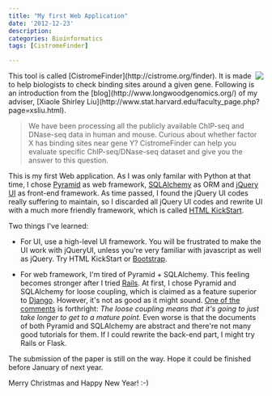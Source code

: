 ```yaml
---
title: "My first Web Application"
date: '2012-12-23'
description:
categories: Bioinformatics
tags: [CistromeFinder]

---
```


<img src="{{urls.media}}/cistromefinder.png" align="right">
This tool is called [CistromeFinder](http://cistrome.org/finder). It is made to help biologists to check binding sites around a given gene. Following is an introduction from the [blog](http://www.longwoodgenomics.org/) of my adviser, [Xiaole Shirley Liu](http://www.stat.harvard.edu/faculty_page.php?page=xsliu.html).



>We have been processing all the publicly available ChIP-seq and DNase-seq data in human and mouse. Curious about whether factor X has binding sites near gene Y? CistromeFinder can help you evaluate specific ChIP-seq/DNase-seq dataset and give you the answer to this question.


This is my first Web application. As I was only familar with Python at that time, I chose [Pyramid](http://docs.pylonsproject.org/projects/pyramid/) as web framework, [SQLAlchemy](http://www.sqlalchemy.org/) as ORM and [jQuery UI](http://jqueryui.com/) as front-end framework. As time passed, I found the jQuery UI codes really suffering to maintain, so I discarded all jQuery UI codes and rewrite UI with a much more friendly framework, which is called [HTML KickStart](http://www.99lime.com/).

Two things I've learned:

- For UI, use a high-level UI framework. You will be frustrated to make the UI work with jQueryUI, unless you're very familiar with javascript as well as jQuery. Try HTML KickStart or [Bootstrap](http://twitter.github.com/bootstrap/).

- For web framework, I'm tired of Pyramid + SQLAlchemy. This feeling becomes stronger after I tried [Rails](http://rubyonrails.org/). At first, I chose Pyramid and SQLAlchemy for loose coupling, which is claimed as a feature superior to [Django](https://www.djangoproject.com/). However, it's not as good as it might sound. [One of the comments](http://www.quora.com/How-do-Rails-vs-Flask-vs-Pyramids-compare-as-web-frameworks) is forthright: *The loose coupling means that it's going to just take longer to get to a mature point.*  Even worse is that the documents of both Pyramid and SQLAlchemy are abstract and there're not many good tutorials for them. If I could rewrite the back-end part, I might try Rails or Flask.

The submission of the paper is still on the way. Hope it could be finished before January of next year.

Merry Christmas and Happy New Year! :-)



